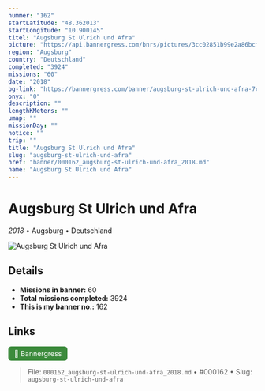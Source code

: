 ```yaml
---
nummer: "162"
startLatitude: "48.362013"
startLongitude: "10.900145"
titel: "Augsburg St Ulrich und Afra"
picture: "https://api.bannergress.com/bnrs/pictures/3cc02851b99e2a86bcf406a7e6bc63bd"
region: "Augsburg"
country: "Deutschland"
completed: "3924"
missions: "60"
date: "2018"
bg-link: "https://bannergress.com/banner/augsburg-st-ulrich-und-afra-7c19"
onyx: "0"
description: ""
lengthKMeters: ""
umap: ""
missionDay: ""
notice: ""
trip: ""
title: "Augsburg St Ulrich und Afra"
slug: "augsburg-st-ulrich-und-afra"
href: "banner/000162_augsburg-st-ulrich-und-afra_2018.md"
name: "Augsburg St Ulrich und Afra"
---
```

# Augsburg St Ulrich und Afra

*2018* • Augsburg • Deutschland

![Augsburg St Ulrich und Afra](https://api.bannergress.com/bnrs/pictures/3cc02851b99e2a86bcf406a7e6bc63bd)



## Details

- **Missions in banner:** 60
- **Total missions completed:** 3924
- **This is my banner no.:** 162





## Links
<a href="https://bannergress.com/banner/augsburg-st-ulrich-und-afra-7c19" target="_blank" style="display:inline-block;margin-right:8px;padding:6px 12px;background:#3c8b3c;color:#fff;text-decoration:none;border-radius:6px;">🔗 Bannergress</a>



> File: `000162_augsburg-st-ulrich-und-afra_2018.md`
> • #000162
> • Slug: `augsburg-st-ulrich-und-afra`
